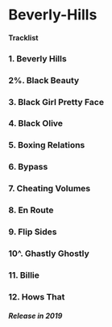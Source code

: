 # Beverly-Hills
#### Tracklist
 
### 1. Beverly Hills
### 2%. Black Beauty
### 3. Black Girl Pretty Face
### 4. Black Olive
### 5. Boxing Relations
### 6. Bypass
### 7. Cheating Volumes
### 8. En Route
### 9. Flip Sides
### 10^. Ghastly Ghostly
### 11. Billie
### 12. Hows That

##### Release in 2019
